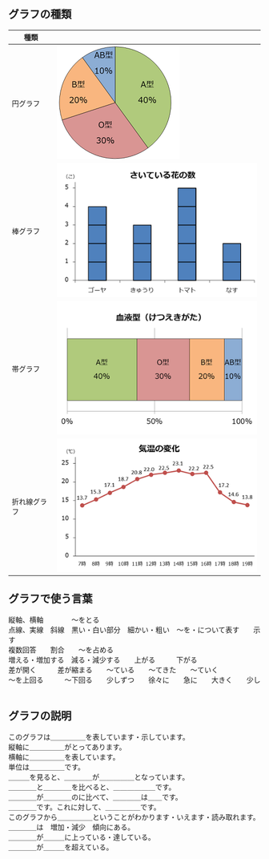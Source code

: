 ## グラフの種類
|種類||
| --- | --- |
|円グラフ|![円グラフ](./../Images/graph_en01.png)|
|棒グラフ|![棒グラフ](./../Images/graph_bou02.png)|
|帯グラフ|![帯グラフ](./../Images/graph_obi01.png)|
|折れ線グラフ|![折れ線グラフ](./../Images/graph_oresen01.png)|


## グラフで使う言葉

縦軸、横軸　　　　～をとる<br />
点線、実線　斜線　黒い・白い部分　細かい・粗い　～を・について表す　　示す<br />
複数回答　　割合　　～を占める<br />
増える・増加する　減る・減少する　　上がる　　　下がる<br />
差が開く　　　差が縮まる　　～ている　　～てきた　　～ていく<br />
～を上回る　　　～下回る　　少しずつ　　徐々に　　急に　　大きく　　少し<br />
<br />

## グラフの説明

このグラフは＿＿＿＿＿を表しています・示しています。<br />
縦軸に＿＿＿＿＿がとってあります。<br />
横軸に＿＿＿＿＿を表しています。<br />
単位は＿＿＿＿＿です。<br />
＿＿＿を見ると、＿＿＿＿が＿＿＿＿＿となっています。<br />
＿＿＿＿と＿＿＿＿を比べると、＿＿＿＿＿＿です。<br />
＿＿＿＿が＿＿＿＿のに比べて、＿＿＿＿は＿＿です。<br />
＿＿＿＿です。これに対して、＿＿＿＿＿です。<br />
このグラフから＿＿＿＿＿ということがわかります・いえます・読み取れます。<br />
＿＿＿＿は　増加・減少　傾向にある。 <br />
＿＿＿＿が＿＿＿に上っている・達している。<br />
＿＿＿＿が＿＿＿を超えている。
